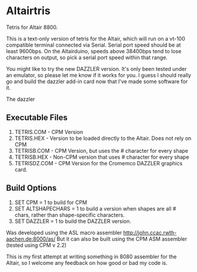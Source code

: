 # Altairtris
Tetris for Altair 8800.

This is a text-only version of tetris for the Altair, which will run on a vt-100 compatible terminal connected via Serial.
Serial port speed should be at least 9600bps. On the Altairduino, speeds above 38400bps tend to lose characters on output, 
so pick a serial port speed within that range.

You might like to try the new DAZZLER version. It's only been tested under an emulator, so please let me know if it works for you.
I guess I should really go and build the dazzler add-in card now that I've made some software for it.

The dazzler

## Executable Files

1. TETRIS.COM - CPM Version
2. TETRIS.HEX - Version to be loaded directly to the Altair. Does not rely on CPM
3. TETRISB.COM - CPM Version, but uses the # character for every shape
4. TETRISB.HEX - Non-CPM version that uses # character for every shape
5. TETRISDZ.COM - CPM Version for the Cromemco DAZZLER graphics card. 

## Build Options
1. SET CPM = 1 to build for CPM
2. SET ALTSHAPECHARS = 1 to build a version when shapes are all # chars, rather than shape-specific characters.
3. SET DAZZLER = 1 to build the DAZZLER version.

Was developed using the ASL macro assembler http://john.ccac.rwth-aachen.de:8000/as/
But it can also be built using the CPM ASM assembler (tested using CPM v 2.2)

This is my first attempt at writing something in 8080 assembler for the Altair, so I welcome any feedback on how good or bad my code is.
